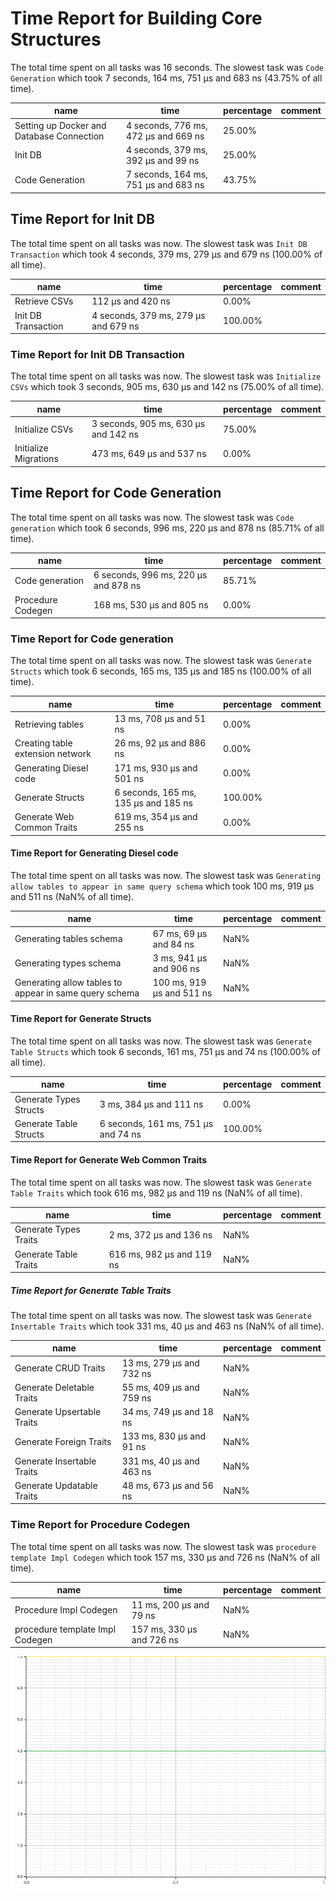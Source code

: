 # Time Report for Building Core Structures

The total time spent on all tasks was 16 seconds.
The slowest task was `Code Generation` which took 7 seconds, 164 ms, 751 µs and 683 ns (43.75% of all time).

| name                                      | time                                 | percentage | comment |
|-------------------------------------------|--------------------------------------|------------|---------|
| Setting up Docker and Database Connection | 4 seconds, 776 ms, 472 µs and 669 ns | 25.00%     |         |
| Init DB                                   | 4 seconds, 379 ms, 392 µs and 99 ns  | 25.00%     |         |
| Code Generation                           | 7 seconds, 164 ms, 751 µs and 683 ns | 43.75%     |         |

## Time Report for Init DB

The total time spent on all tasks was now.
The slowest task was `Init DB Transaction` which took 4 seconds, 379 ms, 279 µs and 679 ns (100.00% of all time).

| name                | time                                 | percentage | comment |
|---------------------|--------------------------------------|------------|---------|
| Retrieve CSVs       | 112 µs and 420 ns                    | 0.00%      |         |
| Init DB Transaction | 4 seconds, 379 ms, 279 µs and 679 ns | 100.00%    |         |

### Time Report for Init DB Transaction

The total time spent on all tasks was now.
The slowest task was `Initialize CSVs` which took 3 seconds, 905 ms, 630 µs and 142 ns (75.00% of all time).

| name                  | time                                 | percentage | comment |
|-----------------------|--------------------------------------|------------|---------|
| Initialize CSVs       | 3 seconds, 905 ms, 630 µs and 142 ns | 75.00%     |         |
| Initialize Migrations | 473 ms, 649 µs and 537 ns            | 0.00%      |         |

## Time Report for Code Generation

The total time spent on all tasks was now.
The slowest task was `Code generation` which took 6 seconds, 996 ms, 220 µs and 878 ns (85.71% of all time).

| name              | time                                 | percentage | comment |
|-------------------|--------------------------------------|------------|---------|
| Code generation   | 6 seconds, 996 ms, 220 µs and 878 ns | 85.71%     |         |
| Procedure Codegen | 168 ms, 530 µs and 805 ns            | 0.00%      |         |

### Time Report for Code generation

The total time spent on all tasks was now.
The slowest task was `Generate Structs` which took 6 seconds, 165 ms, 135 µs and 185 ns (100.00% of all time).

| name                             | time                                 | percentage | comment |
|----------------------------------|--------------------------------------|------------|---------|
| Retrieving tables                | 13 ms, 708 µs and 51 ns              | 0.00%      |         |
| Creating table extension network | 26 ms, 92 µs and 886 ns              | 0.00%      |         |
| Generating Diesel code           | 171 ms, 930 µs and 501 ns            | 0.00%      |         |
| Generate Structs                 | 6 seconds, 165 ms, 135 µs and 185 ns | 100.00%    |         |
| Generate Web Common Traits       | 619 ms, 354 µs and 255 ns            | 0.00%      |         |

#### Time Report for Generating Diesel code

The total time spent on all tasks was now.
The slowest task was `Generating allow tables to appear in same query schema` which took 100 ms, 919 µs and 511 ns (NaN% of all time).

| name                                                   | time                      | percentage | comment |
|--------------------------------------------------------|---------------------------|------------|---------|
| Generating tables schema                               | 67 ms, 69 µs and 84 ns    | NaN%       |         |
| Generating types schema                                | 3 ms, 941 µs and 906 ns   | NaN%       |         |
| Generating allow tables to appear in same query schema | 100 ms, 919 µs and 511 ns | NaN%       |         |

#### Time Report for Generate Structs

The total time spent on all tasks was now.
The slowest task was `Generate Table Structs` which took 6 seconds, 161 ms, 751 µs and 74 ns (100.00% of all time).

| name                   | time                                | percentage | comment |
|------------------------|-------------------------------------|------------|---------|
| Generate Types Structs | 3 ms, 384 µs and 111 ns             | 0.00%      |         |
| Generate Table Structs | 6 seconds, 161 ms, 751 µs and 74 ns | 100.00%    |         |

#### Time Report for Generate Web Common Traits

The total time spent on all tasks was now.
The slowest task was `Generate Table Traits` which took 616 ms, 982 µs and 119 ns (NaN% of all time).

| name                  | time                      | percentage | comment |
|-----------------------|---------------------------|------------|---------|
| Generate Types Traits | 2 ms, 372 µs and 136 ns   | NaN%       |         |
| Generate Table Traits | 616 ms, 982 µs and 119 ns | NaN%       |         |

##### Time Report for Generate Table Traits

The total time spent on all tasks was now.
The slowest task was `Generate Insertable Traits` which took 331 ms, 40 µs and 463 ns (NaN% of all time).

| name                       | time                     | percentage | comment |
|----------------------------|--------------------------|------------|---------|
| Generate CRUD Traits       | 13 ms, 279 µs and 732 ns | NaN%       |         |
| Generate Deletable Traits  | 55 ms, 409 µs and 759 ns | NaN%       |         |
| Generate Upsertable Traits | 34 ms, 749 µs and 18 ns  | NaN%       |         |
| Generate Foreign Traits    | 133 ms, 830 µs and 91 ns | NaN%       |         |
| Generate Insertable Traits | 331 ms, 40 µs and 463 ns | NaN%       |         |
| Generate Updatable Traits  | 48 ms, 673 µs and 56 ns  | NaN%       |         |

### Time Report for Procedure Codegen

The total time spent on all tasks was now.
The slowest task was `procedure template Impl Codegen` which took 157 ms, 330 µs and 726 ns (NaN% of all time).

| name                            | time                      | percentage | comment |
|---------------------------------|---------------------------|------------|---------|
| Procedure Impl Codegen          | 11 ms, 200 µs and 79 ns   | NaN%       |         |
| procedure template Impl Codegen | 157 ms, 330 µs and 726 ns | NaN%       |         |

![Plot](time_requirements_report.png)
